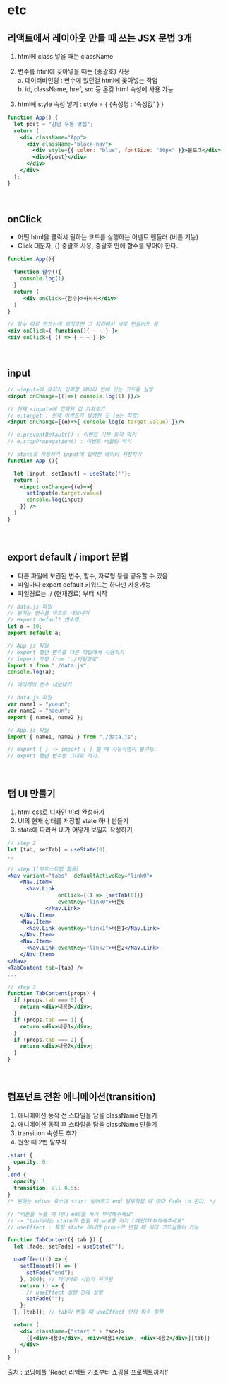 # etc

## 리액트에서 레이아웃 만들 때 쓰는 JSX 문법 3개

1. html에 class 넣을 때는 className

2. 변수를 html에 꽂아넣을 때는 {중괄호} 사용  
   a. 데이터바인딩 : 변수에 있던걸 html에 꽂아넣는 작업  
   b. id, className, href, src 등 온갖 html 속성에 사용 가능

3. html에 style 속성 넣기 : style = { {속성명 : '속성값' } }

```jsx
function App() {
  let post = "강남 우동 맛집";
  return (
    <div className="App">
      <div className="black-nav">
        <div style={{ color: "blue", fontSize: "30px" }}>블로그</div>
        <div>{post}</div>
      </div>
    </div>
  );
}
```

<br>

## onClick

- 어떤 html을 클릭시 원하는 코드를 실행하는 이벤트 핸들러 (버튼 기능)
- Click 대문자, {} 중괄호 사용, 중괄호 안에 함수를 넣어야 한다.

```jsx
function App(){

  function 함수(){
    console.log(1)
  }
  return (
     <div onClick={함수}>하하하</div>
  )
}

// 함수 따로 만드는게 귀찮으면 그 자리에서 바로 만들어도 됨
<div onClick={ function(){ ~ ~ } }>
<div onClick={ () => { ~ ~ } }>
```

<br>

## input

```jsx
// <input>에 유저가 입력할 때마다 안에 있는 코드를 실행
<input onChange={()=>{ console.log(1) }}/>

// 현재 <input>에 입력된 값 가져오기
// e.target : 현재 이벤트가 발생한 곳 (e는 작명)
<input onChange={(e)=>{ console.log(e.target.value) }}/>

// e.preventDefault() : 이벤트 기본 동작 막기
// e.stopPropagation() : 이벤트 버블링 막기

// state로 사용자가 input에 입력한 데이터 저장하기
function App (){

  let [input, setInput] = useState('');
  return (
    <input onChange={(e)=>{
      setInput(e.target.value)
      console.log(input)
    }} />
  )
}
```

<br>

## export default / import 문법

- 다른 파일에 보관된 변수, 함수, 자료형 등을 공유할 수 있음
- 파일마다 export default 키워드는 하나만 사용가능
- 파일경로는 ./ (현재경로) 부터 시작

```jsx
// data.js 파일
// 원하는 변수를 밖으로 내보내기
// export default 변수명;
let a = 10;
export default a;

// App.js 파일
// export 했던 변수를 다른 파일에서 사용하기
// import 작명 from './파일경로'
import a from "./data.js";
console.log(a);
```

```jsx
// 여러개의 변수 내보내기

// data.js 파일
var name1 = "yueun";
var name2 = "haeun";
export { name1, name2 };

// App.js 파일
import { name1, name2 } from "./data.js";

// export { } -> import { } 쓸 때 자유작명이 불가능.
// export 했던 변수명 그대로 적기.
```

<br>

## 탭 UI 만들기

1. html css로 디자인 미리 완성하기
2. UI의 현재 상태를 저장할 state 하나 만들기
3. state에 따라서 UI가 어떻게 보일지 작성하기

```jsx
// step 2
let [tab, setTab] = useState(0);
..

// step 1(부트스트랩 활용)
<Nav variant="tabs"  defaultActiveKey="link0">
    <Nav.Item>
      <Nav.Link
				onClick={() => {setTab(0)}}
				eventKey="link0">버튼0
			</Nav.Link>
    </Nav.Item>
    <Nav.Item>
      <Nav.Link eventKey="link1">버튼1</Nav.Link>
    </Nav.Item>
    <Nav.Item>
      <Nav.Link eventKey="link2">버튼2</Nav.Link>
    </Nav.Item>
</Nav>
<TabContent tab={tab} />
...

// step 3
function TabContent(props) {
  if (props.tab === 0) {
    return <div>내용0</div>;
  }
  if (props.tab === 1) {
    return <div>내용1</div>;
  }
  if (props.tab === 2) {
    return <div>내용2</div>;
  }
}
```

<br>

## 컴포넌트 전환 애니메이션(transition)

1. 애니메이션 동작 전 스타일을 담을 className 만들기
2. 애니메이션 동작 후 스타일을 담을 className 만들기
3. transition 속성도 추가
4. 원할 때 2번 탈부착

```css
.start {
  opacity: 0;
}
.end {
  opacity: 1;
  transition: all 0.5s;
}
/* 원하는 <div> 요소에 start 넣어두고 end 탈부착할 때 마다 fade in 된다. */
```

```jsx
// "버튼을 누를 때 마다 end를 저기 부착해주세요"
// -> "tab이라는 state가 변할 때 end를 저기 (떼었다)부착해주세요"
// useEffect : 특정 state 아니면 props가 변할 때 마다 코드실행이 가능

function TabContent({ tab }) {
  let [fade, setFade] = useState("");

  useEffect(() => {
    setTImeout(() => {
      setFade("end");
    }, 100); // 타이머로 시간차 둬야됨
    return () => {
      // useEffect 실행 전에 실행
      setFade("");
    };
  }, [tab]); // tab이 변할 때 useEffect 안의 함수 실행

  return (
    <div className={"start " + fade}>
      {[<div>내용0</div>, <div>내용1</div>, <div>내용2</div>][tab]}
    </div>
  );
}
```

출처 : 코딩애플 'React 리액트 기초부터 쇼핑몰 프로젝트까지!'
